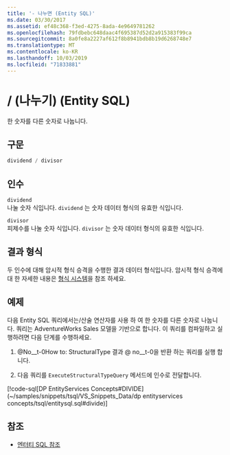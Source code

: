 ```yaml
---
title: '- 나누면 (Entity SQL)'
ms.date: 03/30/2017
ms.assetid: ef48c368-f3ed-4275-8ada-4e9649781262
ms.openlocfilehash: 79fdbebc648daac4f695387d52d2a915383f99ca
ms.sourcegitcommit: 8a0fe8a2227af612f8b8941bdb8b19d6268748e7
ms.translationtype: MT
ms.contentlocale: ko-KR
ms.lasthandoff: 10/03/2019
ms.locfileid: "71833881"
---
```

# <a name="-divide-entity-sql"></a>/ (나누기) (Entity SQL)
한 숫자를 다른 숫자로 나눕니다.  
  
## <a name="syntax"></a>구문  
  
```sql  
dividend / divisor  
```  
  
## <a name="arguments"></a>인수  
 `dividend`  
 나눌 숫자 식입니다. `dividend` 는 숫자 데이터 형식의 유효한 식입니다.  
  
 `divisor`  
 피제수를 나눌 숫자 식입니다. `divisor` 는 숫자 데이터 형식의 유효한 식입니다.  
  
## <a name="result-types"></a>결과 형식  
 두 인수에 대해 암시적 형식 승격을 수행한 결과 데이터 형식입니다. 암시적 형식 승격에 대 한 자세한 내용은 [형식 시스템](type-system-entity-sql.md)을 참조 하세요.  
  
## <a name="example"></a>예제  
 다음 Entity SQL 쿼리에서는/산술 연산자를 사용 하 여 한 숫자를 다른 숫자로 나눕니다. 쿼리는 AdventureWorks Sales 모델을 기반으로 합니다. 이 쿼리를 컴파일하고 실행하려면 다음 단계를 수행하세요.  
  
1. @No__t-0How to: StructuralType 결과 @ no__t-0을 반환 하는 쿼리를 실행 합니다.  
  
2. 다음 쿼리를 `ExecuteStructuralTypeQuery` 메서드에 인수로 전달합니다.  
  
 [!code-sql[DP EntityServices Concepts#DIVIDE](~/samples/snippets/tsql/VS_Snippets_Data/dp entityservices concepts/tsql/entitysql.sql#divide)]  
  
## <a name="see-also"></a>참조

- [엔터티 SQL 참조](entity-sql-reference.md)
